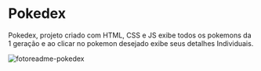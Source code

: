 # Pokedex
 Pokedex, projeto criado com HTML, CSS e JS exibe todos os pokemons da 1 geração e ao clicar no pokemon desejado exibe seus detalhes Individuais.
 
![fotoreadme-pokedex](https://github.com/Carlosgmk/Pokedex/assets/118501990/901c404a-e280-42ca-85c4-74f58a2a652f)

